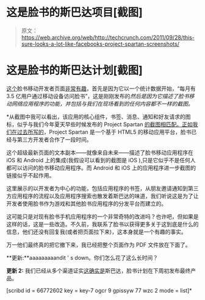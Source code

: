 # 这是脸书的斯巴达项目[截图]

> 原文：<https://web.archive.org/web/http://techcrunch.com/2011/09/28/this-sure-looks-a-lot-like-facebooks-project-spartan-screenshots/>

# 这是脸书的斯巴达计划[截图]

[这个](https://web.archive.org/web/20230205044215/https://developers.facebook.com/docs/mobile/)脸书移动开发者页面[非常有趣](https://web.archive.org/web/20230205044215/https://developers.facebook.com/docs/mobile/)，首先是因为它以一个统计数据开始，“每月有 3.5 亿用户通过移动设备访问脸书”，这是刚刚发布的[](https://web.archive.org/web/20230205044215/http://www.google.com/search?gcx=w&ix=c2&sourceid=chrome&ie=UTF-8&q=350+million+mobile+monthly+facebook+users#q=350+million+mobile+monthly+facebook+users&hl=en&prmd=imvnsu&source=univ&tbm=nws&tbo=u&sa=X&ei=df-DTrvrH8TTiAK-g-SgDA&ved=0CDMQqAI&bav=on.2,or.r_gc.r_pw.&fp=acb133ea5e85ce24&biw=1108&bih=669)*然后是因为它描述了脸书移动网络应用程序的功能，并包括与我们在现场看到的任何内容都不一样的截图。*

 *从截图中我可以看出，该应用的核心组件，书签、消息、通知和好友请求的图标，似乎与我们今年夏天早些时候发布的 Project Spartan [的截图相匹配。正如我们在过去](https://web.archive.org/web/20230205044215/https://techcrunch.com/2011/07/05/facebook-spartan-ipad-html5/)[所写的](https://web.archive.org/web/20230205044215/https://techcrunch.com/2011/06/15/facebook-project-spartan/)，Project Spartan 是一个基于 HTML5 的移动应用平台，脸书已经与第三方开发者合作了一段时间。

这个超级最新页面的文本副本——就像来自未来——描述了脸书移动应用程序在 iOS 和 Android 上的集成(我假设可以看到的截图是 iOS ),只是它似乎不是任何人都可以访问的脸书移动应用程序。而 Android 和 iOS 上的应用程序进一步截图的链接似乎不起作用。

这里展示的以开发者为中心的功能，包括应用程序的书签，从朋友邀请通知到第三方应用程序的流程以及应用程序搜索也散发着斯巴达的味道，我们听说这是为了让开发者使用脸书作为游戏和其他脸书应用程序的分发平台而建立的。

这可能只是对现有脸书手机应用程序的一个非常奇特的改进吗？也许吧，但如果是这样的话，这是一些改造。不久前，我联系了脸书以获得更多关于这到底是什么的信息，他们还没有回复我(或者把页面拉下来)，这本身就是一个有趣的事实。

万一他们最终真的把它撤下来，我已经把整个页面作为 PDF 文件放在下面了。

**更新:**aaaaaaaaandit ' s down。你们怎么花了这么长时间？

**更新 2:** 我们已经从多个渠道证实[这确实是](https://web.archive.org/web/20230205044215/https://techcrunch.com/2011/09/29/facebook-ipad-spartan-event/)斯巴达，脸书计划在下周初发布最终产品。

[scribd id = 66772602 key = key-7 ogcr 9 gpissyw 77 wzc 2 mode = list]*